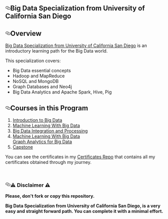<!DOCTYPE html>
<html>
  <body>
    <div class="Box-body p-5">
        <article class="markdown-body entry-content" itemprop="text"><h1><a id="user-content-big-data-specialization-from-university-of-california-san-diego" class="anchor" aria-hidden="true" href="https://github.com/AlessandroCorradini/University-of-California-San-Diego-Big-Data-Specialization#big-data-specialization-from-university-of-california-san-diego"><svg class="octicon octicon-link" viewBox="0 0 16 16" version="1.1" width="16" height="16" aria-hidden="true"><path fill-rule="evenodd" d="M4 9h1v1H4c-1.5 0-3-1.69-3-3.5S2.55 3 4 3h4c1.45 0 3 1.69 3 3.5 0 1.41-.91 2.72-2 3.25V8.59c.58-.45 1-1.27 1-2.09C10 5.22 8.98 4 8 4H4c-.98 0-2 1.22-2 2.5S3 9 4 9zm9-3h-1v1h1c1 0 2 1.22 2 2.5S13.98 12 13 12H9c-.98 0-2-1.22-2-2.5 0-.83.42-1.64 1-2.09V6.25c-1.09.53-2 1.84-2 3.25C6 11.31 7.55 13 9 13h4c1.45 0 3-1.69 3-3.5S14.5 6 13 6z"></path></svg></a>Big Data Specialization from University of California San Diego</h1>
<h2><a id="user-content-overview" class="anchor" aria-hidden="true" href="https://github.com/AlessandroCorradini/University-of-California-San-Diego-Big-Data-Specialization#overview"><svg class="octicon octicon-link" viewBox="0 0 16 16" version="1.1" width="16" height="16" aria-hidden="true"><path fill-rule="evenodd" d="M4 9h1v1H4c-1.5 0-3-1.69-3-3.5S2.55 3 4 3h4c1.45 0 3 1.69 3 3.5 0 1.41-.91 2.72-2 3.25V8.59c.58-.45 1-1.27 1-2.09C10 5.22 8.98 4 8 4H4c-.98 0-2 1.22-2 2.5S3 9 4 9zm9-3h-1v1h1c1 0 2 1.22 2 2.5S13.98 12 13 12H9c-.98 0-2-1.22-2-2.5 0-.83.42-1.64 1-2.09V6.25c-1.09.53-2 1.84-2 3.25C6 11.31 7.55 13 9 13h4c1.45 0 3-1.69 3-3.5S14.5 6 13 6z"></path></svg></a>Overview</h2>
<p><a href="https://www.coursera.org/specializations/big-data" rel="nofollow">Big Data Specialization from University of California San Diego</a> is an introductory learning path for the Big Data world.</p>
<p>This specialization covers:</p>
<ul>
<li>Big Data essential concepts</li>
<li>Hadoop and MapReduce</li>
<li>NoSQL and MongoDB</li>
<li>Graph Databases and Neo4j</li>
<li>Big Data Analytics and Apache Spark, Hive, Pig</li>
</ul>
<h2><a id="user-content-courses-in-this-program" class="anchor" aria-hidden="true" href="https://github.com/AlessandroCorradini/University-of-California-San-Diego-Big-Data-Specialization#courses-in-this-program"><svg class="octicon octicon-link" viewBox="0 0 16 16" version="1.1" width="16" height="16" aria-hidden="true"><path fill-rule="evenodd" d="M4 9h1v1H4c-1.5 0-3-1.69-3-3.5S2.55 3 4 3h4c1.45 0 3 1.69 3 3.5 0 1.41-.91 2.72-2 3.25V8.59c.58-.45 1-1.27 1-2.09C10 5.22 8.98 4 8 4H4c-.98 0-2 1.22-2 2.5S3 9 4 9zm9-3h-1v1h1c1 0 2 1.22 2 2.5S13.98 12 13 12H9c-.98 0-2-1.22-2-2.5 0-.83.42-1.64 1-2.09V6.25c-1.09.53-2 1.84-2 3.25C6 11.31 7.55 13 9 13h4c1.45 0 3-1.69 3-3.5S14.5 6 13 6z"></path></svg></a>Courses in this Program</h2>
<ol>
<li><a href="https://github.com/ShafayetB/Coursera/tree/master/University-of-California-San-Diego/Introduction%20to%20Big%20Data">Introduction to Big Data</a></li>
<li><a href="https://github.com/ShafayetB/Coursera/tree/master/University-of-California-San-Diego/Machine%20Learning%20with%20Big%20Data">Machine Learning With Big Data</a></li>
  <li><a href="https://github.com/AlessandroCorradini/University-of-California-San-Diego-Big-Data-Specialization/tree/master/03%20-%20Big%20Data%20Integration%20and%20Processing">Big Data Integration and Processing</a></li>
  <li><a href="https://github.com/AlessandroCorradini/University-of-California-San-Diego-Big-Data-Specialization/tree/master/04%20-%20Machine%20Learning%20with%20Big%20Data">Machine Learning With Big Data</a></li>
  <a href="https://github.com/AlessandroCorradini/University-of-California-San-Diego-Big-Data-Specialization/tree/master/05%20-%20Graph%20Analytics%20for%20Big%20Data">Graph Analytics for Big Data</a></li>
  <li><a href="https://github.com/AlessandroCorradini/University-of-California-San-Diego-Big-Data-Specialization/tree/master/06%20-%20Big%20Data%20-%20Capstone%20Project">Capstone</a></li>
  
</ol>
<p>You can see the certificates in my <a href="https://github.com/ShafayetB/Certificates">Certificates Repo</a> that contains all my certificates obtained through my journey.</p>
<br>
<h3><a id="user-content-️-disclaimer-️" class="anchor" aria-hidden="true" href="https://github.com/AlessandroCorradini/University-of-California-San-Diego-Big-Data-Specialization#%EF%B8%8F-disclaimer-%EF%B8%8F"><svg class="octicon octicon-link" viewBox="0 0 16 16" version="1.1" width="16" height="16" aria-hidden="true"><path fill-rule="evenodd" d="M4 9h1v1H4c-1.5 0-3-1.69-3-3.5S2.55 3 4 3h4c1.45 0 3 1.69 3 3.5 0 1.41-.91 2.72-2 3.25V8.59c.58-.45 1-1.27 1-2.09C10 5.22 8.98 4 8 4H4c-.98 0-2 1.22-2 2.5S3 9 4 9zm9-3h-1v1h1c1 0 2 1.22 2 2.5S13.98 12 13 12H9c-.98 0-2-1.22-2-2.5 0-.83.42-1.64 1-2.09V6.25c-1.09.53-2 1.84-2 3.25C6 11.31 7.55 13 9 13h4c1.45 0 3-1.69 3-3.5S14.5 6 13 6z"></path></svg></a><g-emoji class="g-emoji" alias="warning" fallback-src="https://github.githubassets.com/images/icons/emoji/unicode/26a0.png">⚠️</g-emoji> Disclaimer <g-emoji class="g-emoji" alias="warning" fallback-src="https://github.githubassets.com/images/icons/emoji/unicode/26a0.png">⚠️</g-emoji></h3>
<p><strong>Please, don't fork or copy this repository.</strong></p>
<p><strong>Big Data Specialization from University of California San Diego, is a very easy and straight forward path. You can complete it with a minimal effort.</strong></p>
</article>
      </div>
    </body>
    </html>

